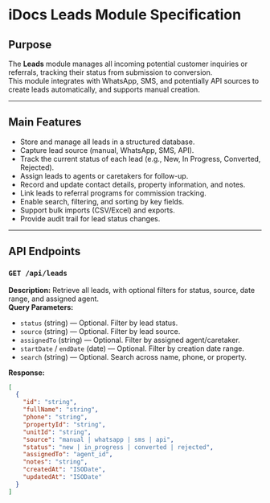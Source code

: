 # iDocs Leads Module Specification

## Purpose
The **Leads** module manages all incoming potential customer inquiries or referrals, tracking their status from submission to conversion.  
This module integrates with WhatsApp, SMS, and potentially API sources to create leads automatically, and supports manual creation.

---

## Main Features
- Store and manage all leads in a structured database.
- Capture lead source (manual, WhatsApp, SMS, API).
- Track the current status of each lead (e.g., New, In Progress, Converted, Rejected).
- Assign leads to agents or caretakers for follow-up.
- Record and update contact details, property information, and notes.
- Link leads to referral programs for commission tracking.
- Enable search, filtering, and sorting by key fields.
- Support bulk imports (CSV/Excel) and exports.
- Provide audit trail for lead status changes.

---

## API Endpoints

### `GET /api/leads`
**Description:** Retrieve all leads, with optional filters for status, source, date range, and assigned agent.  
**Query Parameters:**
- `status` (string) — Optional. Filter by lead status.
- `source` (string) — Optional. Filter by lead source.
- `assignedTo` (string) — Optional. Filter by assigned agent/caretaker.
- `startDate` / `endDate` (date) — Optional. Filter by creation date range.
- `search` (string) — Optional. Search across name, phone, or property.

**Response:**
```json
[
  {
    "id": "string",
    "fullName": "string",
    "phone": "string",
    "propertyId": "string",
    "unitId": "string",
    "source": "manual | whatsapp | sms | api",
    "status": "new | in_progress | converted | rejected",
    "assignedTo": "agent_id",
    "notes": "string",
    "createdAt": "ISODate",
    "updatedAt": "ISODate"
  }
]
